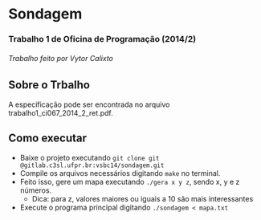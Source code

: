 # Sondagem
### Trabalho 1 de Oficina de Programação (2014/2)
###### Trabalho feito por Vytor Calixto

## Sobre o Trbalho
A especificação pode ser encontrada no arquivo trabalho1_ci067_2014_2_ret.pdf.

## Como executar
* Baixe o projeto executando `git clone git @gitlab.c3sl.ufpr.br:vsbc14/sondagem.git`
* Compile os arquivos necessários digitando `make` no terminal.
* Feito isso, gere um mapa executando `./gera x y z`, sendo x, y e z números.
    * Dica: para z, valores maiores ou iguais a 10 são mais interessantes
* Execute o programa principal digitando `./sondagem < mapa.txt`
